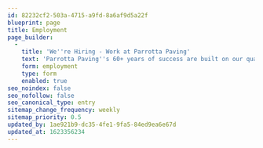 ```yaml
---
id: 82232cf2-503a-4715-a9fd-8a6af9d5a22f
blueprint: page
title: Employment
page_builder:
  -
    title: 'We''re Hiring - Work at Parrotta Paving'
    text: 'Parrotta Paving''s 60+ years of success are built on our quality workmanship and the professionalism of our experienced employees. If you''re interested in a position at Parrotta, please give us a call, or fill out this form, and we''ll call you to set up a meeting.'
    form: employment
    type: form
    enabled: true
seo_noindex: false
seo_nofollow: false
seo_canonical_type: entry
sitemap_change_frequency: weekly
sitemap_priority: 0.5
updated_by: 1ae921b9-dc35-4fe1-9fa5-84ed9ea6e67d
updated_at: 1623356234
---
```

